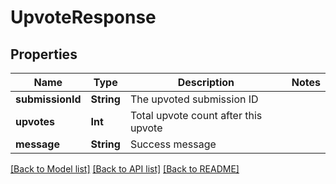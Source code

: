 # UpvoteResponse

## Properties
Name | Type | Description | Notes
------------ | ------------- | ------------- | -------------
**submissionId** | **String** | The upvoted submission ID |
**upvotes** | **Int** | Total upvote count after this upvote |
**message** | **String** | Success message |

[[Back to Model list]](../README.md#documentation-for-models) [[Back to API list]](../README.md#documentation-for-api-endpoints) [[Back to README]](../README.md)
